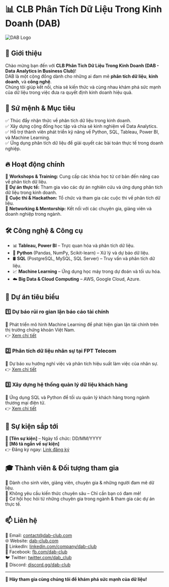 # 📊 CLB Phân Tích Dữ Liệu Trong Kinh Doanh (DAB)  

![DAB Logo](https://yourlogo.com/logo.png)  

## 🚀 Giới thiệu  
Chào mừng bạn đến với **CLB Phân Tích Dữ Liệu Trong Kinh Doanh (DAB - Data Analytics in Business Club)**!  
DAB là một cộng đồng dành cho những ai đam mê **phân tích dữ liệu**, **kinh doanh**, và **công nghệ**.  
Chúng tôi giúp kết nối, chia sẻ kiến thức và cùng nhau khám phá sức mạnh của dữ liệu trong việc đưa ra quyết định kinh doanh hiệu quả.  

## 🎯 Sứ mệnh & Mục tiêu  
✅ Thúc đẩy nhận thức về phân tích dữ liệu trong kinh doanh.  
✅ Xây dựng cộng đồng học tập và chia sẻ kinh nghiệm về Data Analytics.  
✅ Hỗ trợ thành viên phát triển kỹ năng về Python, SQL, Tableau, Power BI, và Machine Learning.  
✅ Ứng dụng phân tích dữ liệu để giải quyết các bài toán thực tế trong doanh nghiệp.  

## 🔥 Hoạt động chính  
🔹 **Workshops & Training:** Cung cấp các khóa học từ cơ bản đến nâng cao về phân tích dữ liệu.  
🔹 **Dự án thực tế:** Tham gia vào các dự án nghiên cứu và ứng dụng phân tích dữ liệu trong kinh doanh.  
🔹 **Cuộc thi & Hackathon:** Tổ chức và tham gia các cuộc thi về phân tích dữ liệu.  
🔹 **Networking & Mentorship:** Kết nối với các chuyên gia, giảng viên và doanh nghiệp trong ngành.  

## 🛠️ Công nghệ & Công cụ  
- 📊 **Tableau, Power BI** – Trực quan hóa và phân tích dữ liệu.  
- 🐍 **Python** (Pandas, NumPy, Scikit-learn) – Xử lý và dự báo dữ liệu.  
- 🛢️ **SQL** (PostgreSQL, MySQL, SQL Server) – Truy vấn và phân tích dữ liệu.  
- 📈 **Machine Learning** – Ứng dụng học máy trong dự đoán và tối ưu hóa.  
- ☁️ **Big Data & Cloud Computing** – AWS, Google Cloud, Azure.  

## 📌 Dự án tiêu biểu  
### 1️⃣ **Dự báo rủi ro gian lận báo cáo tài chính**  
📌 Phát triển mô hình Machine Learning để phát hiện gian lận tài chính trên thị trường chứng khoán Việt Nam.  
👉 [Xem chi tiết](https://github.com/DAB-Club/Financial-Fraud-Detection)  

### 2️⃣ **Phân tích dữ liệu nhân sự tại FPT Telecom**  
📌 Dự báo xu hướng nghỉ việc và phân tích hiệu suất làm việc của nhân sự.  
👉 [Xem chi tiết](https://github.com/DAB-Club/HR-Analytics)  

### 3️⃣ **Xây dựng hệ thống quản lý dữ liệu khách hàng**  
📌 Ứng dụng SQL và Python để tối ưu quản lý khách hàng trong ngành thương mại điện tử.  
👉 [Xem chi tiết](https://github.com/DAB-Club/Customer-Data-Management)  

## 📆 Sự kiện sắp tới  
📅 **[Tên sự kiện]** – Ngày tổ chức: DD/MM/YYYY  
📌 **[Mô tả ngắn về sự kiện]**  
👉 Đăng ký ngay: [Link đăng ký](https://event.dab-club.com)  

## 🎓 Thành viên & Đối tượng tham gia  
📌 Dành cho sinh viên, giảng viên, chuyên gia & những người đam mê dữ liệu.  
📌 Không yêu cầu kiến thức chuyên sâu – Chỉ cần bạn có đam mê!  
📌 Cơ hội học hỏi từ những chuyên gia trong ngành & tham gia các dự án thực tế.  

## 📫 Liên hệ  
📧 Email: contact@dab-club.com  
🌐 Website: [dab-club.com](https://dab-club.com)  
💼 LinkedIn: [linkedin.com/company/dab-club](https://linkedin.com/company/dab-club)  
📌 Facebook: [fb.com/dab-club](https://fb.com/dab-club)  
🐦 Twitter: [twitter.com/dab_club](https://twitter.com/dab_club)  
📢 Discord: [discord.gg/dab-club](https://discord.gg/dab-club)  

---

🚀 **Hãy tham gia cùng chúng tôi để khám phá sức mạnh của dữ liệu!**  
